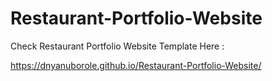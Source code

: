 # Restaurant-Portfolio-Website
  
  Check Restaurant Portfolio Website Template Here : 
  
  https://dnyanuborole.github.io/Restaurant-Portfolio-Website/
    
      

